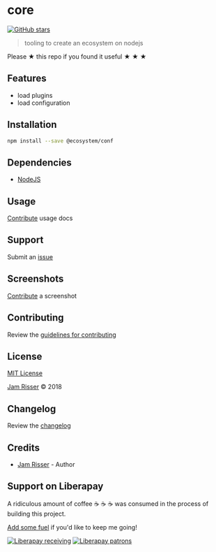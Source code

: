 # core

[![GitHub stars](https://img.shields.io/github/stars/codejamninja/@ecosystem/conf.svg?style=social&label=Stars)](https://github.com/codejamninja/@ecosystem/conf)

> tooling to create an ecosystem on nodejs

Please ★ this repo if you found it useful ★ ★ ★


## Features

* load plugins
* load configuration


## Installation

```sh
npm install --save @ecosystem/conf
```


## Dependencies

* [NodeJS](https://nodejs.org)


## Usage

[Contribute](https://github.com/codejamninja/@ecosystem/conf/blob/master/CONTRIBUTING.md) usage docs


## Support

Submit an [issue](https://github.com/codejamninja/@ecosystem/conf/issues/new)


## Screenshots

[Contribute](https://github.com/codejamninja/@ecosystem/conf/blob/master/CONTRIBUTING.md) a screenshot


## Contributing

Review the [guidelines for contributing](https://github.com/codejamninja/@ecosystem/conf/blob/master/CONTRIBUTING.md)


## License

[MIT License](https://github.com/codejamninja/@ecosystem/conf/blob/master/LICENSE)

[Jam Risser](https://codejam.ninja) © 2018


## Changelog

Review the [changelog](https://github.com/codejamninja/@ecosystem/conf/blob/master/CHANGELOG.md)


## Credits

* [Jam Risser](https://codejam.ninja) - Author


## Support on Liberapay

A ridiculous amount of coffee ☕ ☕ ☕ was consumed in the process of building this project.

[Add some fuel](https://liberapay.com/codejamninja/donate) if you'd like to keep me going!

[![Liberapay receiving](https://img.shields.io/liberapay/receives/codejamninja.svg?style=flat-square)](https://liberapay.com/codejamninja/donate)
[![Liberapay patrons](https://img.shields.io/liberapay/patrons/codejamninja.svg?style=flat-square)](https://liberapay.com/codejamninja/donate)
